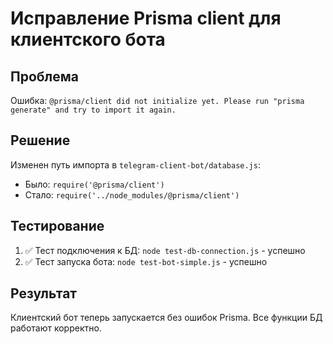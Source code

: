# Исправление Prisma client для клиентского бота

## Проблема
Ошибка: `@prisma/client did not initialize yet. Please run "prisma generate" and try to import it again.`

## Решение
Изменен путь импорта в `telegram-client-bot/database.js`:
- Было: `require('@prisma/client')`
- Стало: `require('../node_modules/@prisma/client')`

## Тестирование
1. ✅ Тест подключения к БД: `node test-db-connection.js` - успешно
2. ✅ Тест запуска бота: `node test-bot-simple.js` - успешно

## Результат
Клиентский бот теперь запускается без ошибок Prisma. Все функции БД работают корректно.